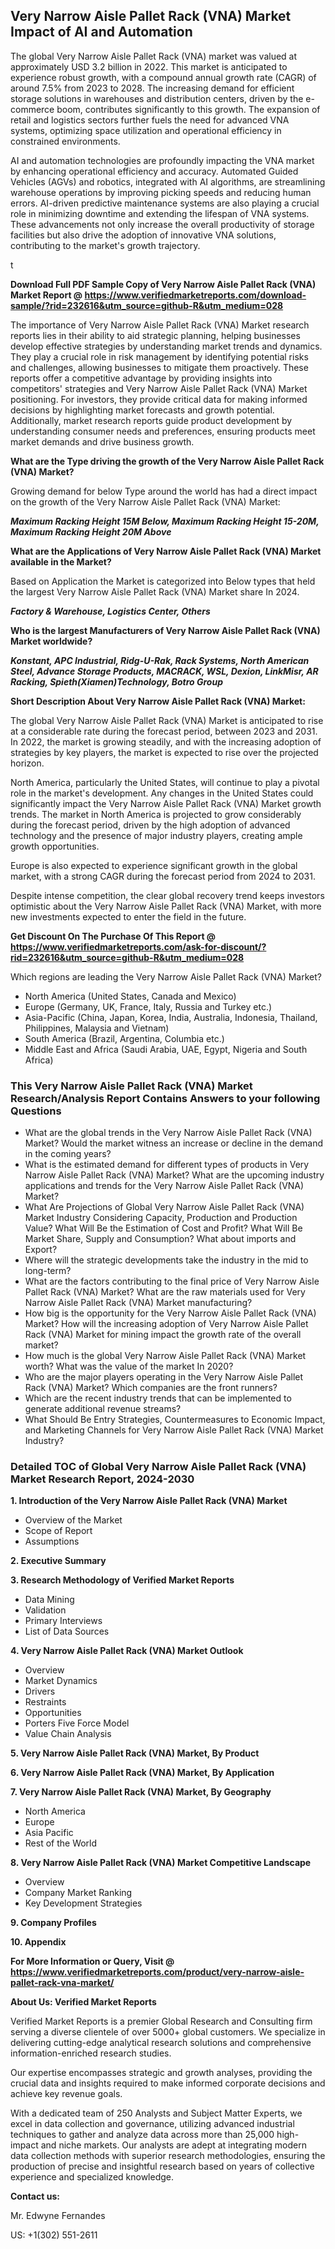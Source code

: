 <h2>Very Narrow Aisle Pallet Rack (VNA) Market Impact of AI and Automation</h2><p>The global Very Narrow Aisle Pallet Rack (VNA) market was valued at approximately USD 3.2 billion in 2022. This market is anticipated to experience robust growth, with a compound annual growth rate (CAGR) of around 7.5% from 2023 to 2028. The increasing demand for efficient storage solutions in warehouses and distribution centers, driven by the e-commerce boom, contributes significantly to this growth. The expansion of retail and logistics sectors further fuels the need for advanced VNA systems, optimizing space utilization and operational efficiency in constrained environments.</p><p>AI and automation technologies are profoundly impacting the VNA market by enhancing operational efficiency and accuracy. Automated Guided Vehicles (AGVs) and robotics, integrated with AI algorithms, are streamlining warehouse operations by improving picking speeds and reducing human errors. AI-driven predictive maintenance systems are also playing a crucial role in minimizing downtime and extending the lifespan of VNA systems. These advancements not only increase the overall productivity of storage facilities but also drive the adoption of innovative VNA solutions, contributing to the market's growth trajectory.</p>t</p><p id="" class=""><strong>Download Full PDF Sample Copy of Very Narrow Aisle Pallet Rack (VNA) Market Report @ <a href="https://www.verifiedmarketreports.com/download-sample/?rid=232616&utm_source=github-R&utm_medium=028" target="_blank">https://www.verifiedmarketreports.com/download-sample/?rid=232616&utm_source=github-R&utm_medium=028</a></strong></p><p>The importance of&nbsp;Very Narrow Aisle Pallet Rack (VNA) Market research reports lies in their ability to aid strategic planning, helping businesses develop effective strategies by understanding market trends and dynamics. They play a crucial role in risk management by identifying potential risks and challenges, allowing businesses to mitigate them proactively. These reports offer a competitive advantage by providing insights into competitors' strategies and Very Narrow Aisle Pallet Rack (VNA) Market positioning. For investors, they provide critical data for making informed decisions by highlighting market forecasts and growth potential. Additionally, market research reports guide product development by understanding consumer needs and preferences, ensuring products meet market demands and drive business growth.</p><p><strong>What are the&nbsp;Type driving the growth of the Very Narrow Aisle Pallet Rack (VNA) Market?</strong></p><p id="" class="">Growing demand for below Type around the world has had a direct impact on the growth of the Very Narrow Aisle Pallet Rack (VNA) Market:</p><em><strong>Maximum Racking Height 15M Below, Maximum Racking Height 15-20M, Maximum Racking Height 20M Above</strong></em></p><strong>What are the&nbsp;Applications&nbsp;of Very Narrow Aisle Pallet Rack (VNA) Market available in the Market?</strong></p><p id="" class="">Based on Application the Market is categorized into Below types that held the largest Very Narrow Aisle Pallet Rack (VNA) Market share In 2024.</p><em><strong>Factory & Warehouse, Logistics Center, Others</strong></em></p><strong>Who is the largest Manufacturers of Very Narrow Aisle Pallet Rack (VNA) Market worldwide?</strong></p><p><em><strong>Konstant, APC Industrial, Ridg-U-Rak, Rack Systems, North American Steel, Advance Storage Products, MACRACK, WSL, Dexion, LinkMisr, AR Racking, Spieth(Xiamen)Technology, Botro Group</strong></em></p><p id="" class=""><strong>Short Description About Very Narrow Aisle Pallet Rack (VNA) Market:</strong></p><p>The global Very Narrow Aisle Pallet Rack (VNA) Market is anticipated to rise at a considerable rate during the forecast period, between 2023 and 2031. In 2022, the market is growing steadily, and with the increasing adoption of strategies by key players, the market is expected to rise over the projected horizon.</p><p>North America, particularly the United States, will continue to play a pivotal role in the market's development. Any changes in the United States could significantly impact the Very Narrow Aisle Pallet Rack (VNA) Market growth trends. The market in North America is projected to grow considerably during the forecast period, driven by the high adoption of advanced technology and the presence of major industry players, creating ample growth opportunities.</p><p>Europe is also expected to experience significant growth in the global market, with a strong CAGR during the forecast period from 2024 to 2031.</p><p>Despite intense competition, the clear global recovery trend keeps investors optimistic about the Very Narrow Aisle Pallet Rack (VNA) Market, with more new investments expected to enter the field in the future.</p><p id="" class=""><strong>Get Discount On The Purchase Of This Report @ <a href="https://www.verifiedmarketreports.com/ask-for-discount/?rid=232616&utm_source=github-R&utm_medium=028" target="_blank">https://www.verifiedmarketreports.com/ask-for-discount/?rid=232616&utm_source=github-R&utm_medium=028</a></strong></p>Which regions are leading the Very Narrow Aisle Pallet Rack (VNA) Market?</p><ul><li>North America (United States, Canada and Mexico)</li><li>Europe (Germany, UK, France, Italy, Russia and Turkey etc.)</li><li>Asia-Pacific (China, Japan, Korea, India, Australia, Indonesia, Thailand, Philippines, Malaysia and Vietnam)</li><li>South America (Brazil, Argentina, Columbia etc.)</li><li>Middle East and Africa (Saudi Arabia, UAE, Egypt, Nigeria and South Africa)</li></ul><h3 id="" class="">This Very Narrow Aisle Pallet Rack (VNA) Market Research/Analysis Report Contains Answers to your following Questions</h3><ul><li>What are the global trends in the Very Narrow Aisle Pallet Rack (VNA) Market? Would the market witness an increase or decline in the demand in the coming years?</li><li>What is the estimated demand for different types of products in Very Narrow Aisle Pallet Rack (VNA) Market? What are the upcoming industry applications and trends for the Very Narrow Aisle Pallet Rack (VNA) Market?</li><li>What Are Projections of Global Very Narrow Aisle Pallet Rack (VNA) Market Industry Considering Capacity, Production and Production Value? What Will Be the Estimation of Cost and Profit? What Will Be Market Share, Supply and Consumption? What about imports and Export?</li><li>Where will the strategic developments take the industry in the mid to long-term?</li><li>What are the factors contributing to the final price of Very Narrow Aisle Pallet Rack (VNA) Market? What are the raw materials used for Very Narrow Aisle Pallet Rack (VNA) Market manufacturing?</li><li>How big is the opportunity for the Very Narrow Aisle Pallet Rack (VNA) Market? How will the increasing adoption of Very Narrow Aisle Pallet Rack (VNA) Market for mining impact the growth rate of the overall market?</li><li>How much is the global Very Narrow Aisle Pallet Rack (VNA) Market worth? What was the value of the market In 2020?</li><li>Who are the major players operating in the Very Narrow Aisle Pallet Rack (VNA) Market? Which companies are the front runners?</li><li>Which are the recent industry trends that can be implemented to generate additional revenue streams?</li><li>What Should Be Entry Strategies, Countermeasures to Economic Impact, and Marketing Channels for Very Narrow Aisle Pallet Rack (VNA) Market Industry?</li></ul><h3 id="" class="">Detailed TOC of Global Very Narrow Aisle Pallet Rack (VNA) Market Research Report, 2024-2030</h3><p id="" class=""><strong>1. Introduction of the Very Narrow Aisle Pallet Rack (VNA) Market</strong></p><ul><li>Overview of the Market</li><li>Scope of Report</li><li>Assumptions</li></ul><p id="" class=""><strong>2. Executive Summary</strong></p><p id="" class=""><strong>3. Research Methodology of Verified Market Reports</strong></p><ul><li>Data Mining</li><li>Validation</li><li>Primary Interviews</li><li>List of Data Sources</li></ul><p id="" class=""><strong>4. Very Narrow Aisle Pallet Rack (VNA) Market Outlook</strong></p><ul><li>Overview</li><li>Market Dynamics</li><li>Drivers</li><li>Restraints</li><li>Opportunities</li><li>Porters Five Force Model</li><li>Value Chain Analysis</li></ul><p id="" class=""><strong>5. Very Narrow Aisle Pallet Rack (VNA) Market, By Product</strong></p><p id="" class=""><strong>6. Very Narrow Aisle Pallet Rack (VNA) Market, By Application</strong></p><p id="" class=""><strong>7. Very Narrow Aisle Pallet Rack (VNA) Market, By Geography</strong></p><ul><li>North America</li><li>Europe</li><li>Asia Pacific</li><li>Rest of the World</li></ul><p id="" class=""><strong>8. Very Narrow Aisle Pallet Rack (VNA) Market Competitive Landscape</strong></p><ul><li>Overview</li><li>Company Market Ranking</li><li>Key Development Strategies</li></ul><p id="" class=""><strong>9. Company Profiles</strong></p><p id="" class=""><strong>10. Appendix</strong></p><p id="" class=""><strong>For More Information or Query, Visit @ <a href="https://www.verifiedmarketreports.com/product/very-narrow-aisle-pallet-rack-vna-market/" target="_blank">https://www.verifiedmarketreports.com/product/very-narrow-aisle-pallet-rack-vna-market/</a></strong></p><p id="" class=""><strong>About Us: Verified Market Reports</strong></p><p id="" class="">Verified Market Reports is a premier Global Research and Consulting firm serving a diverse clientele of over 5000+ global customers. We specialize in delivering cutting-edge analytical research solutions and comprehensive information-enriched research studies.</p><p id="" class="">Our expertise encompasses strategic and growth analyses, providing the crucial data and insights required to make informed corporate decisions and achieve key revenue goals.</p><p id="" class="">With a dedicated team of 250 Analysts and Subject Matter Experts, we excel in data collection and governance, utilizing advanced industrial techniques to gather and analyze data across more than 25,000 high-impact and niche markets. Our analysts are adept at integrating modern data collection methods with superior research methodologies, ensuring the production of precise and insightful research based on years of collective experience and specialized knowledge.</p><p id="" class=""><strong>Contact us:</strong></p><p id="" class="">Mr. Edwyne Fernandes</p><p id="" class="">US: +1(302) 551-2611</p>